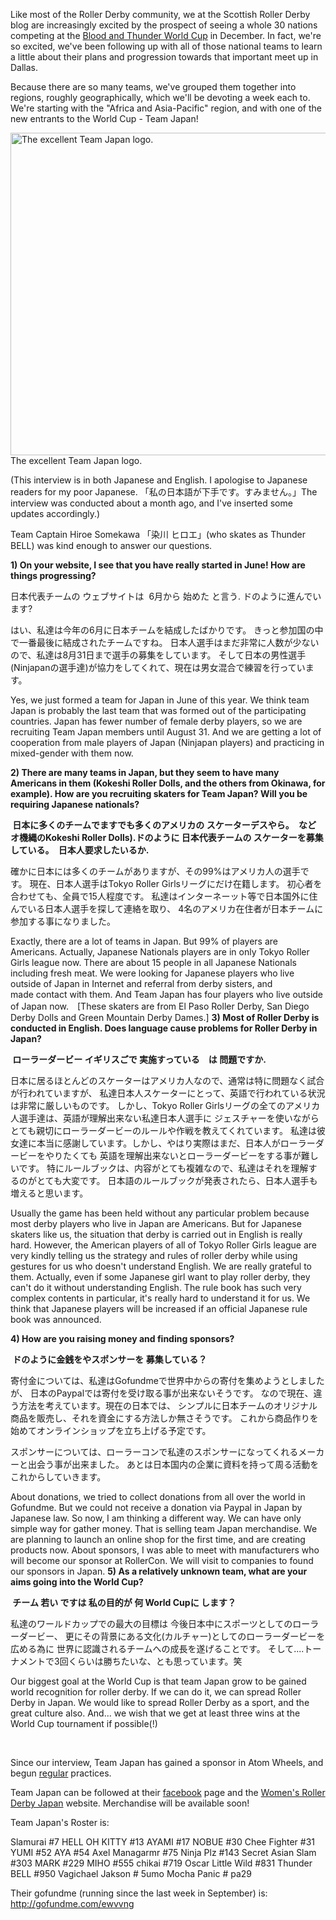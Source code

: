 <html><body><p>Like most of the Roller Derby community, we at the Scottish Roller Derby blog are increasingly excited by the prospect of seeing a whole 30 nations competing at the <a href="http://rollerderbyworldcup.com/">Blood and Thunder World Cup</a> in December. In fact, we're so excited, we've been following up with all of those national teams to learn a little about their plans and progression towards that important meet up in Dallas.

Because there are so many teams, we've grouped them together into regions, roughly geographically, which we'll be devoting a week each to. We're starting with the "Africa and Asia-Pacific" region, and with one of the new entrants to the World Cup - Team Japan!

<a href="/2014/09/10448746_1467216233517248_5449562808216430157_n.jpg"><img class="size-full wp-image-3754" src="http://www.scottishrollerderbyblog.com/2014/09/10448746_1467216233517248_5449562808216430157_n.jpg" alt="The excellent Team Japan logo." width="516" height="516"></a> The excellent Team Japan logo.

(This interview is in both Japanese and English. I apologise to Japanese readers for my poor Japanese. 「私の日本語が下手です。すみません。」The interview was conducted about a month ago, and I've inserted some updates accordingly.)

Team Captain Hiroe Somekawa 「染川 ヒロエ」(who skates as Thunder BELL) was kind enough to answer our questions.

<strong><span class="im">1) On your website, I see that you have really started in June! How are things progressing?</span></strong>

日本代表チームの ウェブサイトは  6月から 始めた と言う. ドのように進んでいます?

はい、私達は今年の6月に日本チームを結成したばかりです。
きっと参加国の中で一番最後に結成されたチームですね。
日本人選手はまだ非常に人数が少ないので、私達は8月31日まで選手の募集をしています。
そして日本の男性選手(Ninjapanの選手達)が協力をしてくれて、現在は男女混合で練習を行っています。

Yes, we just formed a team for Japan in June of this year.
We think team Japan is probably the last team that was formed out of the participating countries.
Japan has fewer number of female derby players, so we are recruiting Team Japan members until August 31.
And we are getting a lot of cooperation from male players of Japan (Ninjapan players) and practicing in mixed-gender with them now.

<strong>2) There are many teams in Japan, but they seem to have many Americans in them (Kokeshi Roller Dolls, and the others from Okinawa, for example). How are you recruiting skaters for Team Japan? Will you be requiring Japanese nationals?</strong>

<strong> 日本に多くのチームでますでも多くのアメリカの スケーターデスやら。</strong>
<strong> など　オ機縄のKokeshi Roller Dolls).ドのように 日本代表チームの スケーターを募集している。</strong>
<strong> 日本人要求したいるか.</strong>

確かに日本には多くのチームがありますが、その99%はアメリカ人の選手です。
現在、日本人選手はTokyo Roller Girlsリーグにだけ在籍します。
初心者を合わせても、全員で15人程度です。
私達はインターネーット等で日本国外に住んでいる日本人選手を探して連絡を取り、
4名のアメリカ在住者が日本チームに参加する事になりました。

Exactly, there are a lot of teams in Japan. But 99% of players are Americans.
Actually, Japanese Nationals players are in only Tokyo Roller Girls league now.
There are about 15 people in all Japanese Nationals including fresh meat.
We were looking for Japanese players who live outside of Japan in Internet
and referral from derby sisters, and made contact with them.
And Team Japan has four players who live outside of Japan now.　[These skaters are from El Paso Roller Derby, San Diego Derby Dolls and Green Mountain Derby Dames.]
<span class="im">
<strong>3) Most of Roller Derby is conducted in English. Does language cause problems for Roller Derby in Japan?</strong></span>

<strong> ローラーダービー イギリスごで 実施すっている　は 問題ですか.</strong>

日本に居るほとんどのスケーターはアメリカ人なので、通常は特に問題なく試合が行われていますが、
私達日本人スケーターにとって、英語で行われている状況は非常に厳しいものです。
しかし、Tokyo Roller Girlsリーグの全てのアメリカ人選手達は、英語が理解出来ない私達日本人選手に
ジェスチャーを使いながらとても親切にローラーダービーのルールや作戦を教えてくれています。
私達は彼女達に本当に感謝しています。しかし、やはり実際はまだ、日本人がローラーダービーをやりたくても
英語を理解出来ないとローラーダービーをする事が難しいです。
特にルールブックは、内容がとても複雑なので、私達はそれを理解するのがとても大変です。
日本語のルールブックが発表されたら、日本人選手も増えると思います。

Usually the game has been held without any particular problem because most derby players who live in Japan are Americans.
But for Japanese skaters like us, the situation that derby is carried out in English is really hard.
However, the American players of all of Tokyo Roller Girls league are very kindly telling us the strategy and rules of roller derby while using gestures for us who doesn't understand English. We are really grateful to them.
Actually, even if some Japanese girl want to play roller derby, they can't do it without understanding English.
The rule book has such very complex contents in particular, it's really hard to understand it for us.
We think that Japanese players will be increased if an official Japanese rule book was announced.

<strong>4) How are you raising money and finding sponsors?</strong>

<strong> ドのように金銭をやスポンサーを 募集している？</strong>

寄付金については、私達はGofundmeで世界中からの寄付を集めようとしましたが、
日本のPaypalでは寄付を受け取る事が出来ないそうです。
なので現在、違う方法を考えています。現在の日本では、
シンプルに日本チームのオリジナル商品を販売し、それを資金にする方法しか無さそうです。
これから商品作りを始めてオンラインショップを立ち上げる予定です。

スポンサーについては、ローラーコンで私達のスポンサーになってくれるメーカーと出会う事が出来ました。
あとは日本国内の企業に資料を持って周る活動をこれからしていきます。

About donations, we tried to collect donations from all over the world in Gofundme.
But we could not receive a donation via Paypal in Japan by Japanese law.
So now, I am thinking a different way. We can have only simple way for gather money. That is selling team Japan merchandise.
We are planning to launch an online shop for the first time, and are creating products now.
About sponsors, I was able to meet with manufacturers who will become our sponsor at RollerCon.
We will visit to companies to found our sponsors in Japan.
<span class="im">
<strong>5) As a relatively unknown team, what are your aims going into the World Cup?</strong></span>

<strong> チーム 若い ですは 私の目的が 何 World Cupに します？</strong>

私達のワールドカップでの最大の目標は
今後日本中にスポーツとしてのローラーダービー、
更にその背景にある文化(カルチャー)としてのローラーダービーを広める為に
世界に認識されるチームへの成長を遂げることです。
そして....トーナメントで3回くらいは勝ちたいな、とも思っています。笑

Our biggest goal at the World Cup is that team Japan grow to be gained world recognition for roller derby.
If we can do it, we can spread Roller Derby in Japan.
We would like to spread Roller Derby as a sport, and the great culture also.
And... we wish that we get at least three wins at the World Cup tournament if possible(!)

 

Since our interview, Team Japan has gained a sponsor in Atom Wheels, and begun <a href="https://www.facebook.com/events/289173411265953/">regular</a> practices.

Team Japan can be followed at their <a href="https://www.facebook.com/teamjapanrollerderby?fref=ts">facebook</a> page and the <a href="http://wrdjapan.com/">Women's Roller Derby Japan</a> website. Merchandise will be available soon!

Team Japan's Roster is:

Slamurai #7
HELL OH KITTY #13
AYAMI #17
NOBUE #30
Chee Fighter #31
YUMI #52
AYA #54
Axel Managarmr #75
Ninja Plz #143
Secret Asian Slam #303
MARK #229
MIHO #555
chikai #719
Oscar Little Wild #831
Thunder BELL #950
Vagichael Jakson # 5umo
Mocha Panic # pa29

Their gofundme (running since the last week in September) is: <a href="http://gofundme.com/ewvvng">http://gofundme.com/ewvvng</a></p></body></html>
